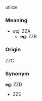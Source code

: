 utilize
### Meaning
+ _adj_: ZZA
    + __eg__: ZZB

### Origin

ZZC

### Synonym

__eg__: ZZD

+ ZZE


